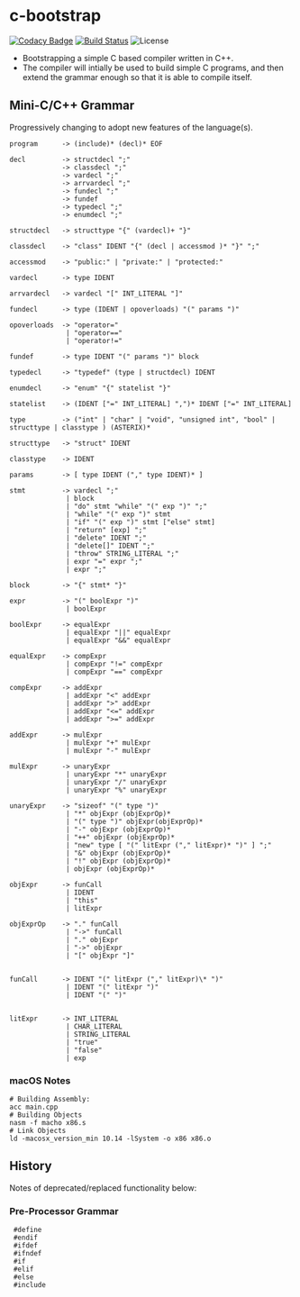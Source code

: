 # c-bootstrap

[![Codacy Badge](https://api.codacy.com/project/badge/Grade/c18ee2ef41274532a7baa1969fe843b7)](https://app.codacy.com/app/rdtscp/c-bootstrap?utm_source=github.com&utm_medium=referral&utm_content=rdtscp/c-bootstrap&utm_campaign=Badge_Grade_Dashboard)
[![Build Status](https://travis-ci.com/rdtscp/c-bootstrap.svg?branch=master)](https://travis-ci.com/rdtscp/c-bootstrap)
![License](https://img.shields.io/badge/License-MIT-brightgreen.svg)

-   Bootstrapping a simple C based compiler written in C++.
-   The compiler will intially be used to build simple C programs, and then extend the grammar enough so that it is able to compile itself.

## Mini-C/C++ Grammar

Progressively changing to adopt new features of the language(s).

    program      -> (include)* (decl)* EOF

    decl         -> structdecl ";"
                 -> classdecl ";"
                 -> vardecl ";"
                 -> arrvardecl ";"
                 -> fundecl ";"
                 -> fundef
                 -> typedecl ";"
                 -> enumdecl ";"

    structdecl   -> structtype "{" (vardecl)+ "}"

    classdecl    -> "class" IDENT "{" (decl | accessmod )* "}" ";"

    accessmod    -> "public:" | "private:" | "protected:"

    vardecl      -> type IDENT

    arrvardecl   -> vardecl "[" INT_LITERAL "]"

    fundecl      -> type (IDENT | opoverloads) "(" params ")"

    opoverloads  -> "operator="
                  | "operator=="
                  | "operator!="

    fundef       -> type IDENT "(" params ")" block

    typedecl     -> "typedef" (type | structdecl) IDENT

    enumdecl     -> "enum" "{" statelist "}"

    statelist    -> (IDENT ["=" INT_LITERAL] ",")* IDENT ["=" INT_LITERAL]

    type         -> ("int" | "char" | "void", "unsigned int", "bool" | structtype | classtype ) (ASTERIX)*

    structtype   -> "struct" IDENT

    classtype    -> IDENT

    params       -> [ type IDENT ("," type IDENT)* ]

    stmt         -> vardecl ";"
                  | block
                  | "do" stmt "while" "(" exp ")" ";"
                  | "while" "(" exp ")" stmt
                  | "if" "(" exp ")" stmt ["else" stmt]
                  | "return" [exp] ";"
                  | "delete" IDENT ";"
                  | "delete[]" IDENT ";"
                  | "throw" STRING_LITERAL ";"
                  | expr "=" expr ";"
                  | expr ";"

    block        -> "{" stmt* "}"

    expr         -> "(" boolExpr ")"
                  | boolExpr

    boolExpr     -> equalExpr
                  | equalExpr "||" equalExpr
                  | equalExpr "&&" equalExpr

    equalExpr    -> compExpr
                  | compExpr "!=" compExpr
                  | compExpr "==" compExpr

    compExpr     -> addExpr
                  | addExpr "<" addExpr
                  | addExpr ">" addExpr
                  | addExpr "<=" addExpr
                  | addExpr ">=" addExpr

    addExpr      -> mulExpr
                  | mulExpr "+" mulExpr
                  | mulExpr "-" mulExpr

    mulExpr      -> unaryExpr
                  | unaryExpr "*" unaryExpr
                  | unaryExpr "/" unaryExpr
                  | unaryExpr "%" unaryExpr

    unaryExpr    -> "sizeof" "(" type ")"
                  | "*" objExpr (objExprOp)*
                  | "(" type ")" objExpr(objExprOp)*
                  | "-" objExpr (objExprOp)*
                  | "++" objExpr (objExprOp)*
                  | "new" type [ "(" litExpr ("," litExpr)* ")" ] ";"
                  | "&" objExpr (objExprOp)*
                  | "!" objExpr (objExprOp)*
                  | objExpr (objExprOp)*

    objExpr      -> funCall 
                  | IDENT
                  | "this"
                  | litExpr
                
    objExprOp    -> "." funCall
                  | "->" funCall
                  | "." objExpr
                  | "->" objExpr
                  | "[" objExpr "]" 


    funCall      -> IDENT "(" litExpr ("," litExpr)\* ")"
                  | IDENT "(" litExpr ")"
                  | IDENT "(" ")"


    litExpr      -> INT_LITERAL
                  | CHAR_LITERAL
                  | STRING_LITERAL
                  | "true"
                  | "false"
                  | exp

### macOS Notes

    # Building Assembly:
    acc main.cpp
    # Building Objects
    nasm -f macho x86.s
    # Link Objects
    ld -macosx_version_min 10.14 -lSystem -o x86 x86.o

## History

Notes of deprecated/replaced functionality below:

### Pre-Processor Grammar

     #define
     #endif
     #ifdef
     #ifndef
     #if
     #elif
     #else
     #include
